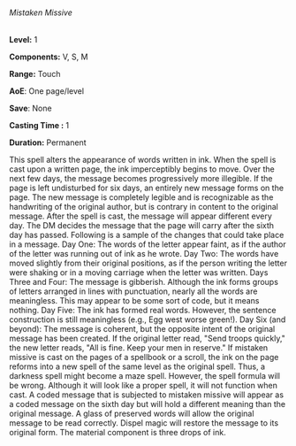 ###### Mistaken Missive

**Level:** 1

**Components:** V, S, M

**Range:** Touch

**AoE**: One page/level

**Save**: None

**Casting Time :** 1

**Duration:** Permanent

This spell alters the appearance of words written in ink. When the spell is cast upon a written page, the ink imperceptibly begins to move. Over the next few days, the message becomes progressively more illegible. If the page is left undisturbed for six days, an entirely new message forms on the page. The new message is completely legible and is recognizable as the handwriting of the original author, but is contrary in content to the original message. After the spell is cast, the message will appear different every day. The DM decides the message that the page will carry after the sixth day has passed. Following is a sample of the changes that could take place in a message. Day One: The words of the letter appear faint, as if the author of the letter was running out of ink as he wrote. Day Two: The words have moved slightly from their original positions, as if the person writing the letter were shaking or in a moving carriage when the letter was written. Days Three and Four: The message is gibberish. Although the ink forms groups of letters arranged in lines with punctuation, nearly all the words are meaningless. This may appear to be some sort of code, but it means nothing. Day Five: The ink has formed real words. However, the sentence construction is still meaningless (e.g., Egg west worse green!). Day Six (and beyond): The message is coherent, but the opposite intent of the original message has been created. If the original letter read, "Send troops quickly," the new letter reads, "All is fine. Keep your men in reserve." If mistaken missive is cast on the pages of a spellbook or a scroll, the ink on the page reforms into a new spell of the same level as the original spell. Thus, a darkness spell might become a maze spell. However, the spell formula will be wrong. Although it will look like a proper spell, it will not function when cast. A coded message that is subjected to mistaken missive will appear as a coded message on the sixth day but will hold a different meaning than the original message. A glass of preserved words will allow the original message to be read correctly. Dispel magic will restore the message to its original form. The material component is three drops of ink.